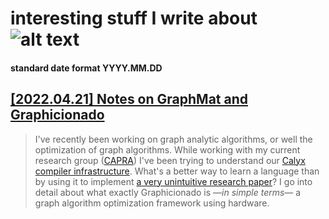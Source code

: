 # interesting stuff I write about ![alt text](https://jpramos.me/Data/icosi.png)
#### standard date format YYYY.MM.DD

## [[2022.04.21] Notes on GraphMat and Graphicionado](http://blog.jpramos.me/2022.04.21)
> I've recently been working on graph analytic algorithms, or well the optimization of graph algorithms. While working with my current research group ([CAPRA](https://capra.cs.cornell.edu)) I've been trying to understand our [Calyx compiler infrastructure](calyxir.org). What's a better way to learn a language than by using it to implement [a very unintuitive research paper](https://mrmgroup.cs.princeton.edu/papers/taejun_micro16.pdf)? I go into detail about what exactly Graphicionado is —*in simple terms*—  a graph algorithm optimization framework using hardware.
